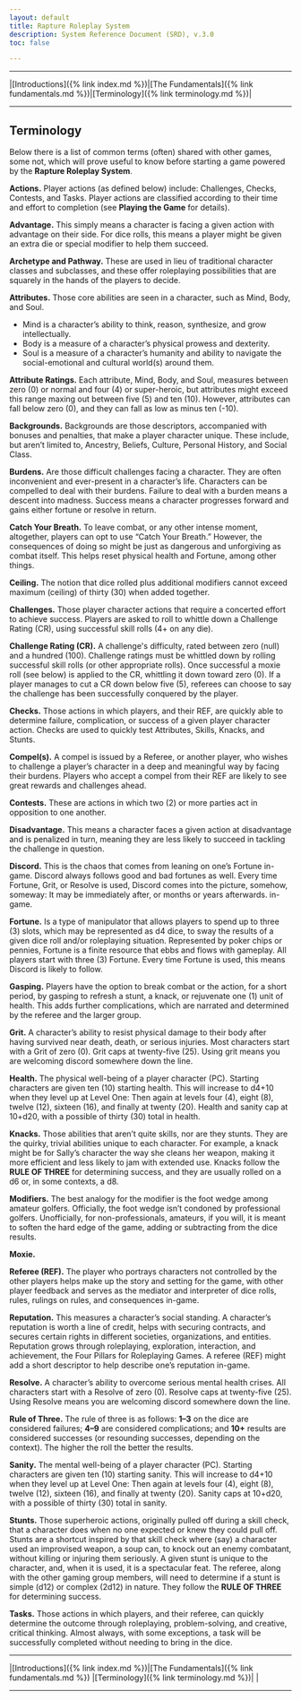 ```yaml
---
layout: default
title: Rapture Roleplay System
description: System Reference Document (SRD), v.3.0
toc: false

---
```


---

|[Introductions]({% link index.md %})|[The Fundamentals]({% link fundamentals.md %})|[Terminology]({% link terminology.md %})| 

---

## Terminology
Below there is a list of common terms (often) shared with other games, some not, which will prove useful to know before starting a game powered by the **Rapture Roleplay System**.

**Actions.**
Player actions (as defined below) include: Challenges, Checks, Contests, and Tasks. Player actions are classified according to their time and effort to completion (see **Playing the Game** for details). 

**Advantage.** 
This simply means a character is facing a given action with advantage on their side. For dice rolls, this means a player might be given an extra die or special modifier to help them succeed.

**Archetype and Pathway.**
These are used in lieu of traditional character classes and subclasses, and these offer roleplaying possibilities that are squarely in the hands of the players to decide.

**Attributes.**
Those core abilities are seen in a character, such as Mind, Body, and Soul.
  - Mind is a character’s ability to think, reason, synthesize, and grow intellectually.
  - Body is a measure of a character’s physical prowess and dexterity.
  - Soul is a measure of a character’s humanity and ability to navigate the social-emotional and cultural world(s) around them.

**Attribute Ratings.**
Each attribute, Mind, Body, and Soul, measures between zero (0) or normal and four (4) or super-heroic, but attributes might exceed this range maxing out between five (5) and ten (10). However, attributes can fall below zero (0), and they can fall as low as minus ten (-10). 

**Backgrounds.**
Backgrounds are those descriptors, accompanied with bonuses and penalties, that make a player character unique. These include, but aren’t limited to, Ancestry, Beliefs, Culture, Personal History, and Social Class.

**Burdens.**
Are those difficult challenges facing a character. They are often inconvenient and ever-present in a character’s life. Characters can be compelled to deal with their burdens. Failure to deal with a burden means a descent into madness. Success means a character progresses forward and gains either fortune or resolve in return.

**Catch Your Breath.**
To leave combat, or any other intense moment, altogether, players can opt to use “Catch Your Breath.” However, the consequences of doing so might be just as dangerous and unforgiving as combat itself. This helps reset physical health and Fortune, among other things.

**Ceiling.**
The notion that dice rolled plus additional modifiers cannot exceed maximum (ceiling) of thirty (30) when added together. 

**Challenges.**
Those player character actions that require a concerted effort to achieve success. Players are asked to roll to whittle down a Challenge Rating (CR), using successful skill rolls (4+ on any die). 

**Challenge Rating (CR).**
A challenge's difficulty, rated between zero (null) and a hundred (100). Challenge ratings must be whittled down by rolling successful skill rolls (or other appropriate rolls). Once successful a moxie roll (see below) is applied to the CR, whittling it down toward zero (0). If a player manages to cut a CR down below five (5), referees can choose to say the challenge has been successfully conquered by the player. 

**Checks.**
Those actions in which players, and their REF, are quickly able to determine failure, complication, or success of a given player character action. Checks are used to quickly test Attributes, Skills, Knacks, and Stunts. 

**Compel(s).**
A compel is issued by a Referee, or another player, who wishes to challenge a player’s character in a deep and meaningful way by facing their burdens. Players who accept a compel from their REF are likely to see great rewards and challenges ahead.

**Contests.**
These are actions in which two (2) or more parties act in opposition to one another. 

**Disadvantage.**
This means a character faces a given action at disadvantage and is penalized in turn, meaning they are less likely to succeed in tackling the challenge in question.

**Discord.**
This is the chaos that comes from leaning on one’s Fortune in-game. Discord always follows good and bad fortunes as well. Every time Fortune, Grit, or Resolve is used, Discord comes into the picture, somehow, someway: It may be immediately after, or months or years afterwards. in-game.

**Fortune.**
Is a type of manipulator that allows players to spend up to three (3) slots, which may be represented as d4 dice, to sway the results of a given dice roll and/or roleplaying situation. Represented by poker chips or pennies, Fortune is a finite resource that ebbs and flows with gameplay. All players start with three (3) Fortune. Every time Fortune is used, this means Discord is likely to follow.

**Gasping.**
Players have the option to break combat or the action, for a short period, by gasping to refresh a stunt, a knack, or rejuvenate one (1) unit of health. This adds further complications, which are narrated and determined by the referee and the larger group.

**Grit.**
A character’s ability to resist physical damage to their body after having survived near death, death, or serious injuries. Most characters start with a Grit of zero (0). Grit caps at twenty-five (25). Using grit means you are welcoming discord somewhere down the line.

**Health.**
The physical well-being of a player character (PC). Starting characters are given ten (10) starting health. This will increase to d4+10 when they level up at Level One: Then again at levels four (4), eight (8), twelve (12), sixteen (16), and finally at twenty (20). Health and sanity cap at 10+d20, with a possible of thirty (30) total in health. 

**Knacks.**
Those abilities that aren’t quite skills, nor are they stunts. They are the quirky, trivial abilities unique to each character. For example, a knack might be for Sally’s character the way she cleans her weapon, making it more efficient and less likely to jam with extended use. Knacks follow the **RULE OF THREE** for determining success, and they are usually rolled on a d6 or, in some contexts, a d8.

**Modifiers.**
The best analogy for the modifier is the foot wedge among amateur golfers. Officially, the foot wedge isn’t condoned by professional golfers. Unofficially, for non-professionals, amateurs, if you will, it is meant to soften the hard edge of the game, adding or subtracting from the dice results. 

**Moxie.**

**Referee (REF).**
The player who portrays characters not controlled by the other players helps make up the story and setting for the game, with other player feedback and serves as the mediator and interpreter of dice rolls, rules, rulings on rules, and consequences in-game.

**Reputation.**
This measures a character’s social standing. A character’s reputation is worth a line of credit, helps with securing contracts, and secures certain rights in different societies, organizations, and entities. Reputation grows through roleplaying, exploration, interaction, and achievement, the Four Pillars for Roleplaying Games. A referee (REF) might add a short descriptor to help describe one’s reputation in-game.

**Resolve.**
A character’s ability to overcome serious mental health crises. All characters start with a Resolve of zero (0). Resolve caps at twenty-five (25). Using Resolve means you are welcoming discord somewhere down the line.

**Rule of Three.**
The rule of three is as follows: **1–3** on the dice are considered failures; **4–9** are considered complications; and **10+** results are considered successes (or resounding successes, depending on the context). The higher the roll the better the results.

**Sanity.**
The mental well-being of a player character (PC). Starting characters are given ten (10) starting sanity. This will increase to d4+10 when they level up at Level One: Then again at levels four (4), eight (8), twelve (12), sixteen (16), and finally at twenty (20). Sanity caps at 10+d20, with a possible of thirty (30) total in sanity. 

**Stunts.**
Those superheroic actions, originally pulled off during a skill check, that a character does when no one expected or knew they could pull off. Stunts are a shortcut inspired by that skill check where (say) a character used an improvised weapon, a soup can, to knock out an enemy combatant, without killing or injuring them seriously. A given stunt is unique to the character, and, when it is used, it is a spectacular feat. The referee, along with the other gaming group members, will need to determine if a stunt is simple (d12) or complex (2d12) in nature. They follow the **RULE OF THREE** for determining success.

**Tasks.**
Those actions in which players, and their referee, can quickly determine the outcome through roleplaying, problem-solving, and creative, critical thinking. Almost always, with some exceptions, a task will be successfully completed without needing to bring in the dice. 

---

|[Introductions]({% link index.md %})|[The Fundamentals]({% link fundamentals.md %}) |[Terminology]({% link terminology.md %})| |

---
